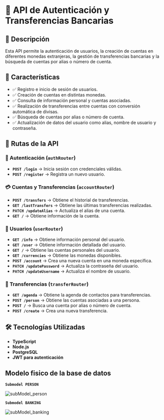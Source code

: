 # 📌 API de Autenticación y Transferencias Bancarias  

## 📖 Descripción  
Esta API permite la autenticación de usuarios, la creación de cuentas en diferentes monedas extranjeras, la gestión de transferencias bancarias y la búsqueda de cuentas por alias o número de cuenta.  

## 🚀 Características  
- ✅ Registro e inicio de sesión de usuarios.  
- ✅ Creación de cuentas en distintas monedas.  
- ✅ Consulta de información personal y cuentas asociadas.  
- ✅ Realización de transferencias entre cuentas con conversión automática de divisas.  
- ✅ Búsqueda de cuentas por alias o número de cuenta.  
- ✅ Actualización de datos del usuario como alias, nombre de usuario y contraseña.  

## 📌 Rutas de la API  

### 🔐 Autenticación (`authRouter`)  
- **`POST /login`** → Inicia sesión con credenciales válidas.  
- **`POST /register`** → Registra un nuevo usuario.  

### 💳 Cuentas y Transferencias (`accountRouter`)  
- **`POST /transfers`** → Obtiene el historial de transferencias.  
- **`GET /lastTransfers`** → Obtiene las últimas transferencias realizadas.  
- **`PATCH /updateAlias`** → Actualiza el alias de una cuenta.  
- **`GET /`** → Obtiene información de la cuenta.  

### 👤 Usuarios (`userRouter`)  
- **`GET /info`** → Obtiene información personal del usuario.  
- **`GET /user`** → Obtiene información detallada del usuario.  
- **`GET /`** → Obtiene las cuentas personales del usuario.  
- **`GET /currencies`** → Obtiene las monedas disponibles.  
- **`POST /account`** → Crea una nueva cuenta en una moneda específica.  
- **`PATCH /updatePassword`** → Actualiza la contraseña del usuario.  
- **`PATCH /updateUsername`** → Actualiza el nombre de usuario.  

### 💸 Transferencias (`transferRouter`)  
- **`GET /agenda`** → Obtiene la agenda de contactos para transferencias.  
- **`POST /person`** → Obtiene las cuentas asociadas a una persona.  
- **`POST /`** → Busca una cuenta por alias o número de cuenta.  
- **`POST /create`** → Crea una nueva transferencia.  

## 🛠️ Tecnologías Utilizadas  
- **TypeScript**  
- **Node.js**  
- **PostgreSQL**  
- **JWT para autenticación**  


## Modelo fisico de la base de datos

**`Submodel PERSON`** 


![subModel_person](https://github.com/user-attachments/assets/02acda59-0543-4dc7-ab83-ffec40da84d9)

**`Submodel BANKING`** 


![subModel_banking](https://github.com/user-attachments/assets/d352b097-c1bd-4bc8-a91c-4ae4b4ab4e61)




